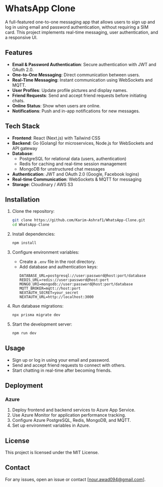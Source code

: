 # WhatsApp Clone

A full-featured one-to-one messaging app that allows users to sign up and log in using email and password authentication, without requiring a SIM card. This project implements real-time messaging, user authentication, and a responsive UI.

## Features

- **Email & Password Authentication**: Secure authentication with JWT and OAuth 2.0.
- **One-to-One Messaging**: Direct communication between users.
- **Real-Time Messaging**: Instant communication using WebSockets and MQTT.
- **User Profiles**: Update profile pictures and display names.
- **Friend Requests**: Send and accept friend requests before initiating chats.
- **Online Status**: Show when users are online.
- **Notifications**: Push and in-app notifications for new messages.

## Tech Stack

- **Frontend**: React (Next.js) with Tailwind CSS
- **Backend**: Go (Golang) for microservices, Node.js for WebSockets and API gateway
- **Database**:
  - PostgreSQL for relational data (users, authentication)
  - Redis for caching and real-time session management
  - MongoDB for unstructured chat messages
- **Authentication**: JWT and OAuth 2.0 (Google, Facebook logins)
- **Real-time Communication**: WebSockets & MQTT for messaging
- **Storage**: Cloudinary / AWS S3

## Installation

1. Clone the repository:
   ```sh
   git clone https://github.com/Karim-Ashraf1/WhatsApp-Clone.git
   cd WhatsApp-Clone
   ```

2. Install dependencies:
   ```sh
   npm install
   ```

3. Configure environment variables:
   - Create a `.env` file in the root directory.
   - Add database and authentication keys:
     ```env
     DATABASE_URL=postgresql://user:password@host:port/database
     REDIS_URL=redis://user:password@host:port
     MONGO_URI=mongodb://user:password@host:port/database
     MQTT_BROKER=mqtt://host:port
     NEXTAUTH_SECRET=your_secret
     NEXTAUTH_URL=http://localhost:3000
     ```

4. Run database migrations:
   ```sh
   npx prisma migrate dev
   ```

5. Start the development server:
   ```sh
   npm run dev
   ```

## Usage

- Sign up or log in using your email and password.
- Send and accept friend requests to connect with others.
- Start chatting in real-time after becoming friends.

## Deployment

### Azure
1. Deploy frontend and backend services to Azure App Service.
2. Use Azure Monitor for application performance tracking.
3. Configure Azure PostgreSQL, Redis, MongoDB, and MQTT.
4. Set up environment variables in Azure.

## License

This project is licensed under the MIT License.

## Contact

For any issues, open an issue or contact [nour.awad094@gmail.com].

